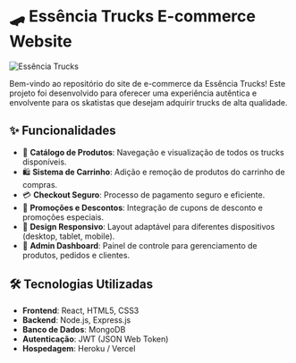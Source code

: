# 🛹 Essência Trucks E-commerce Website

![Essência Trucks](https://link-to-your-banner-image.com/banner.png)

Bem-vindo ao repositório do site de e-commerce da Essência Trucks! Este projeto foi desenvolvido para oferecer uma experiência autêntica e envolvente para os skatistas que desejam adquirir trucks de alta qualidade.

## ✨ Funcionalidades

- 🛒 **Catálogo de Produtos**: Navegação e visualização de todos os trucks disponíveis.
- 🛍️ **Sistema de Carrinho**: Adição e remoção de produtos do carrinho de compras.
- 💳 **Checkout Seguro**: Processo de pagamento seguro e eficiente.
- 🎉 **Promoções e Descontos**: Integração de cupons de desconto e promoções especiais.
- 📱 **Design Responsivo**: Layout adaptável para diferentes dispositivos (desktop, tablet, mobile).
- 🔧 **Admin Dashboard**: Painel de controle para gerenciamento de produtos, pedidos e clientes.

## 🛠️ Tecnologias Utilizadas

- **Frontend**: React, HTML5, CSS3
- **Backend**: Node.js, Express.js
- **Banco de Dados**: MongoDB
- **Autenticação**: JWT (JSON Web Token)
- **Hospedagem**: Heroku / Vercel
